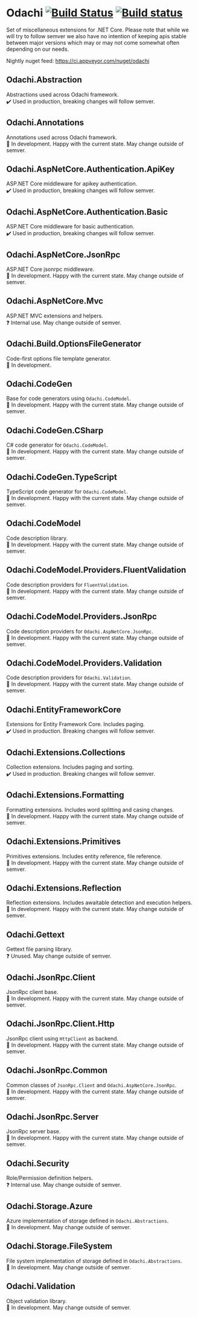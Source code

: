 # Odachi [![Build Status](https://dev.azure.com/odachi/Odachi/_apis/build/status/Kukkimonsuta.Odachi?branchName=master)](https://dev.azure.com/odachi/Odachi/_build/latest?definitionId=1&branchName=master) [![Build status](https://ci.appveyor.com/api/projects/status/spbrm8id15t27y08/branch/master?svg=true)](https://ci.appveyor.com/project/Kukkimonsuta/odachi/branch/master)

Set of miscellaneous extensions for .NET Core. Please note that while we will try to follow semver we also have no intention of keeping apis stable between major versions which may or may not come somewhat often depending on our needs.

Nightly nuget feed: https://ci.appveyor.com/nuget/odachi

## Odachi.Abstraction

Abstractions used across Odachi framework.<br />
✔️ Used in production, breaking changes will follow semver.

## Odachi.Annotations

Annotations used across Odachi framework.<br />
🚧 In development. Happy with the current state. May change outside of semver.

## Odachi.AspNetCore.Authentication.ApiKey

ASP.NET Core middleware for apikey authentication.<br />
✔️ Used in production, breaking changes will follow semver.

## Odachi.AspNetCore.Authentication.Basic

ASP.NET Core middleware for basic authentication.<br />
✔️ Used in production, breaking changes will follow semver.

## Odachi.AspNetCore.JsonRpc

ASP.NET Core jsonrpc middleware.<br />
🚧 In development. Happy with the current state. May change outside of semver.

## Odachi.AspNetCore.Mvc

ASP.NET MVC extensions and helpers.<br />
❓ Internal use. May change outside of semver.

## Odachi.Build.OptionsFileGenerator

Code-first options file template generator.<br />
🚧 In development.

## Odachi.CodeGen

Base for code generators using `Odachi.CodeModel`.<br />
🚧 In development. Happy with the current state. May change outside of semver.

## Odachi.CodeGen.CSharp

C# code generator for `Odachi.CodeModel`.<br />
🚧 In development. Happy with the current state. May change outside of semver.

## Odachi.CodeGen.TypeScript

TypeScript code generator for `Odachi.CodeModel`.<br />
🚧 In development. Happy with the current state. May change outside of semver.

## Odachi.CodeModel

Code description library.<br />
🚧 In development. Happy with the current state. May change outside of semver.

## Odachi.CodeModel.Providers.FluentValidation

Code description providers for `FluentValidation`.<br />
🚧 In development. Happy with the current state. May change outside of semver.

## Odachi.CodeModel.Providers.JsonRpc

Code description providers for `Odachi.AspNetCore.JsonRpc`.<br />
🚧 In development. Happy with the current state. May change outside of semver.

## Odachi.CodeModel.Providers.Validation

Code description providers for `Odachi.Validation`.<br />
🚧 In development. Happy with the current state. May change outside of semver.

## Odachi.EntityFrameworkCore

Extensions for Entity Framework Core. Includes paging.<br />
✔️ Used in production. Breaking changes will follow semver.

## Odachi.Extensions.Collections

Collection extensions. Includes paging and sorting.<br />
✔️ Used in production. Breaking changes will follow semver.

## Odachi.Extensions.Formatting

Formatting extensions. Includes word splitting and casing changes.<br />
🚧 In development. Happy with the current state. May change outside of semver.

## Odachi.Extensions.Primitives

Primitives extensions. Includes entity reference, file reference.<br />
🚧 In development. Happy with the current state. May change outside of semver.

## Odachi.Extensions.Reflection

Reflection extensions. Includes awaitable detection and execution helpers.<br />
🚧 In development. Happy with the current state. May change outside of semver.

## Odachi.Gettext

Gettext file parsing library.<br />
❓ Unused. May change outside of semver.

## Odachi.JsonRpc.Client

JsonRpc client base.<br />
🚧 In development. Happy with the current state. May change outside of semver.

## Odachi.JsonRpc.Client.Http

JsonRpc client using `HttpClient` as backend.<br />
🚧 In development. Happy with the current state. May change outside of semver.

## Odachi.JsonRpc.Common

Common classes of `JsonRpc.Client` and `Odachi.AspNetCore.JsonRpc`.<br />
🚧 In development. Happy with the current state. May change outside of semver.

## Odachi.JsonRpc.Server

JsonRpc server base.<br />
🚧 In development. Happy with the current state. May change outside of semver.

## Odachi.Security

Role/Permission definition helpers.<br />
❓ Internal use. May change outside of semver.

## Odachi.Storage.Azure

Azure implementation of storage defined in `Odachi.Abstractions`.<br />
🚧 In development. May change outside of semver.

## Odachi.Storage.FileSystem

File system implementation of storage defined in `Odachi.Abstractions`.<br />
🚧 In development. May change outside of semver.

## Odachi.Validation

Object validation library.<br />
🚧 In development. May change outside of semver.
